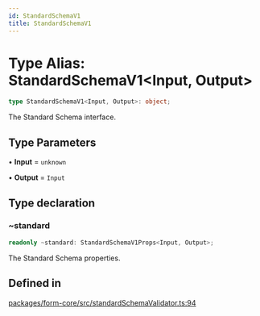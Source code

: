 ```yaml
---
id: StandardSchemaV1
title: StandardSchemaV1
---
```


# Type Alias: StandardSchemaV1\<Input, Output\>

```ts
type StandardSchemaV1<Input, Output>: object;
```

The Standard Schema interface.

## Type Parameters

• **Input** = `unknown`

• **Output** = `Input`

## Type declaration

### ~standard

```ts
readonly ~standard: StandardSchemaV1Props<Input, Output>;
```

The Standard Schema properties.

## Defined in

[packages/form-core/src/standardSchemaValidator.ts:94](https://github.com/TanStack/form/blob/main/packages/form-core/src/standardSchemaValidator.ts#L94)
